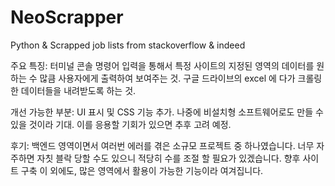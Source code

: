 # NeoScrapper
 Python & Scrapped job lists from stackoverflow & indeed
 
 주요 특징:
 터미널 콘솔 명령어 입력을 통해서 특정 사이트의 지정된 영역의 데이터를 원하는 수 많큼 사용자에게 출력하여 보여주는 것.
 구글 드라이브의 excel 에 다가 크롤링 한 데이터들을 내려받도록 하는 것.
 
 개선 가능한 부분:
 UI 표시 및 CSS 기능 추가.
 나중에 비설치형 소프트웨어로도 만들 수 있을 것이라 기대. 이를 응용할 기회가 있으면 추후 고려 예정.
 
 후기:
 백엔드 영역이면서 여러번 에러를 겪은 소규모 프로젝트 중 하나였습니다.
 너무 자주하면 자칫 블락 당할 수도 있으니 적당히 수를 조절 할 필요가 있겠습니다.
 향후 사이트 구축 이 외에도, 많은 영역에서 활용이 가능한 기능이라 여겨집니다.
